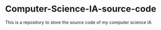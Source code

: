 # Computer-Science-IA-source-code
This is a repository to store the source code of my computer science IA 
